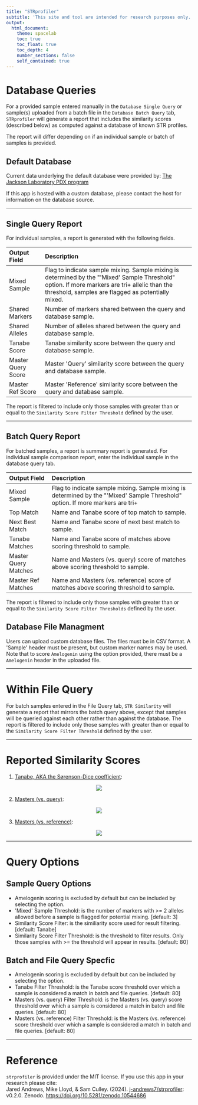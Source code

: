 ```yaml
---
title: "STRprofiler"
subtitle: 'This site and tool are intended for research purposes only.'
output: 
  html_document:
    theme: spacelab
    toc: true
    toc_float: true
    toc_depth: 4
    number_sections: false
    self_contained: true
---
```


# Database Queries  
For a provided sample entered manually in the `Database Single Query` or sample(s) uploaded from a batch file in the `Database Batch Query` tab, 
`STRprofiler` will generate a report that includes the similarity scores (described below) as computed against a database of known STR profiles.  

The report will differ depending on if an individual sample or batch of samples is provided.   

## Default Database
Current data underlying the default database were provided by: [The Jackson Laboratory PDX program](https://tumor.informatics.jax.org/mtbwi/pdxSearch.do)  

If this app is hosted with a custom database, please contact the host for information on the database source.

---

## Single Query Report
For individual samples, a report is generated with the following fields.  

| Output Field | Description |
| :--- |    :----   |
| Mixed Sample      | Flag to indicate sample mixing. Sample mixing is determined by the "'Mixed' Sample Threshold" option. If more markers are tri+ allelic than the threshold, samples are flagged as potentially mixed. |
| Shared Markers   | Number of markers shared between the query and database sample. |
| Shared Alleles   | Number of alleles shared between the query and database sample. |
| Tanabe Score | Tanabe similarity score between the query and database sample. |
| Master Query Score | Master 'Query' similarity score between the query and database sample. |
| Master Ref Score | Master 'Reference' similarity score between the query and database sample. |

The report is filtered to include only those samples with greater than or equal to the `Similarity Score Filter Threshold` defined by the user.  

---

## Batch Query Report 
For batched samples, a report is summary report is generated. For individual sample comparison report, enter the individual sample in the database query tab.

| Output Field | Description |
| :---        |    :----   |
| Mixed Sample | Flag to indicate sample mixing. Sample mixing is determined by the "'Mixed' Sample Threshold" option. If more markers are tri+ 
| Top Match |	Name and Tanabe score of top match to sample. |
| Next Best Match |	Name and Tanabe score of next best match to sample. |
| Tanabe Matches | Name and Tanabe score of matches above scoring threshold to sample. |
| Master Query Matches | Name and Masters (vs. query) score of matches above scoring threshold to sample. |
| Master Ref Matches | Name and Masters (vs. reference) score of matches above scoring threshold to sample. |

The report is filtered to include only those samples with greater than or equal to the `Similarity Score Filter Thresholds` defined by the user.  

## Database File Managment

Users can upload custom database files. The files must be in CSV format. A 'Sample' header must be present, but custom marker names may be used. Note that to score `Amelogenin` using the option provided, there must be a `Amelogenin` header in the uploaded file.  


---

# Within File Query

For batch samples entered in the File Query tab, `STR Similarity` will generate a report that mirrors the batch query above, except that samples will be queried against each other rather than against the database. The report is filtered to include only those samples with greater than or equal to the `Similarity Score Filter Threshold` defined by the user.  


---

# Reported Similarity Scores
1. <a href="https://www.doi.org/10.11418/jtca1981.18.4_329" target="_blank">Tanabe, AKA the Sørenson-Dice coefficient</a>:  

<p align="center">
  <img src="tanabe.png"/>
</p>

2. <a href="https://www.ncbi.nlm.nih.gov/pubmed/11416159" target="_blank">Masters (vs. query)</a>:  

<p align="center">
  <img src="masters_query.png"/>
</p>

3. <a href="https://www.ncbi.nlm.nih.gov/pubmed/11416159" target="_blank">Masters (vs. reference)</a>:  


<p align="center">
  <img src="masters_ref.png"/>
</p>

---

# Query Options

## Sample Query Options

* Amelogenin scoring is excluded by default but can be included by selecting the option.  
* 'Mixed' Sample Threshold: is the number of markers with >= 2 alleles allowed before a sample is flagged for potential mixing. [default: 3]  
* Similarity Score Filter: is the similiarity score used for result filtering. [default: Tanabe]
* Similarity Score Filter Threshold: is the threshold to filter results. Only those samples with >= the threshold will appear in results. [default: 80]

## Batch and File Query Specfic

* Amelogenin scoring is excluded by default but can be included by selecting the option.
* Tanabe Filter Threshold: is the Tanabe score threshold over which a sample is considered a match in batch and file queries. [default: 80] 
* Masters (vs. query) Filter Threshold: is the Masters (vs. query) score threshold over which a sample is considered a match in batch and file queries. [default: 80]
* Masters (vs. reference) Filter Threshold: is the Masters (vs. reference) score threshold over which a sample is considered a match in batch and file queries. [default: 80]

---

# Reference

`strprofiler` is provided under the MIT license. If you use this app in your research please cite:    
Jared Andrews, Mike Lloyd, & Sam Culley. (2024). <a href="https://github.com/j-andrews7/strprofiler" target="_blank">j-andrews7/strprofiler</a>: v0.2.0. Zenodo. <a href="https://doi.org/10.5281/zenodo.10544686" target="_blank">https://doi.org/10.5281/zenodo.10544686</a>
